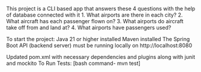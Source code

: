 This project is a CLI based app that answers these 4 questions with the help of database connected with it 
                                1.	What airports are there in each city?
                                2.	What aircraft has each passenger flown on?
                                3.	What airports do aircraft take off from and land at?
                                4.	What airports have passengers used?

To start the project:
Java 21 or higher installed
Maven installed
The Spring Boot API (backend server) must be running locally on http://localhost:8080

Updated pom.xml with necessary dependencies and plugins along with junit and mockito
To Run Tests: [bash command- mvn test]      


